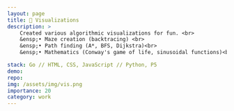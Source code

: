 ```yaml
---
layout: page
title: 👀 Visualizations
description: >
    Created various algorithmic visualizations for fun. <br>
    &ensp;• Maze creation (backtracing) <br>
    &ensp;• Path finding (A*, BFS, Dijkstra)<br>
    &ensp;• Mathematics (Conway's game of life, sinusoidal functions)<br>

stack: Go // HTML, CSS, JavaScript // Python, P5
demo: 
repo: 
img: /assets/img/vis.png
importance: 20
category: work
---
```


